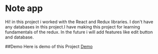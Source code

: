 # Note app

Hi! in this project i worked with the React and Redux libraries.
I don't have any databases in this project.I have making this project for learning fundamentals of the redux.
In the future i will add features like edit button and database.

##Demo
Here is demo of this Project [Demo](https://enes-sertaslan-note-app.netlify.app/)
